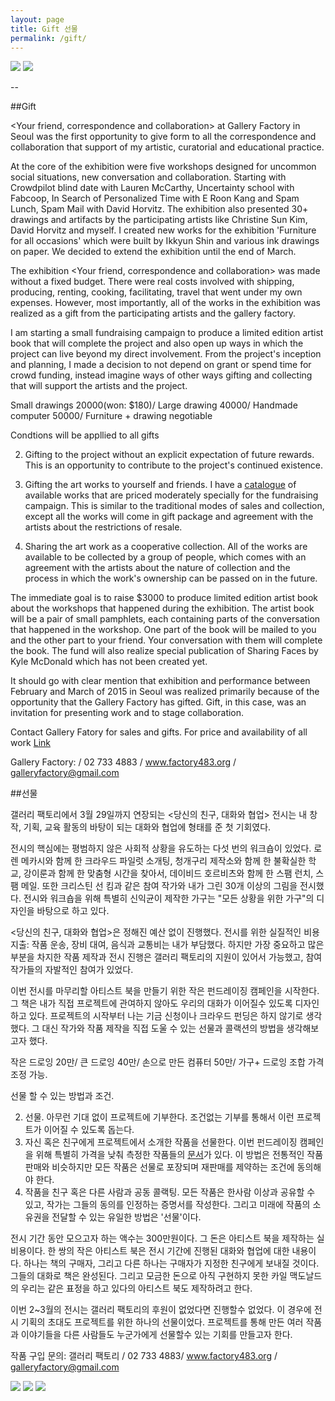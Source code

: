```yaml
---
layout: page
title: Gift 선물
permalink: /gift/
---
```

 
<img src="https://farm9.staticflickr.com/8598/16618508028_20604877a5_z.jpg">
<img src="https://farm9.staticflickr.com/8610/16598856207_1544b56d86_z.jpg">


--

##Gift 

<Your friend, correspondence and collaboration> at Gallery Factory in Seoul was the first opportunity to give form to all the correspondence and collaboration that support of my artistic, curatorial and educational practice.   


At the core of the exhibition were five workshops designed for uncommon social situations, new conversation and collaboration. Starting with Crowdpilot blind date with Lauren McCarthy, Uncertainty school with Fabcoop, In Search of Personalized Time with E Roon Kang and Spam Lunch, Spam Mail with David Horvitz. The exhibition also presented 30+ drawings and artifacts by the participating artists like Christine Sun Kim, David Horvitz and myself. I created new works for the exhibition 'Furniture for all occasions' which were built by Ikkyun Shin and various ink drawings on paper. We decided to extend the exhibition until the end of March.

The exhibition <Your friend, correspondence and collaboration> was made without a fixed budget. There were real costs involved with shipping, producing, renting, cooking, facilitating, travel that went under my own expenses. However, most importantly, all of the works in the exhibition was realized as a gift from the participating artists and the gallery factory.  

I am starting a small fundraising campaign to produce a limited edition artist book that will complete the project and also open up ways in which the project can live beyond my direct involvement. From the project's inception and planning, I made a decision to not depend on grant or spend time for crowd funding, instead imagine ways of other ways gifting and collecting that will support the artists and the project.


Small drawings 20000(won: $180)/ Large drawing 40000/ Handmade computer 50000/ Furniture + drawing negotiable 
 
Condtions will be appllied to all gifts 

2. Gifting to the project without an explicit expectation of future rewards. This is an opportunity to contribute to the project's continued existence.   
3. Gifting the art works to yourself and friends. I have a [catalogue](https://docs.google.com/spreadsheets/d/164vIsumvzHQCNAIPEygOurHjhHrP50XhZZWfayQmzEE/) of available works that are priced moderately specially for the fundraising campaign. This is similar to the traditional modes of sales and collection, except all the works will come in gift package and agreement with the artists about the restrictions of resale.   
  
3. Sharing the art work as a cooperative collection. All of the works are available to be collected by a group of people, which comes with an agreement with the artists about the nature of collection and the process in which the work's ownership can be passed on in the future. 

The immediate goal is to raise $3000 to produce limited edition artist book about the workshops that happened during the exhibition. The artist book will be a pair of small pamphlets, each containing parts of the conversation that happened in the workshop. One part of the book will be mailed to you and the other part to your friend. Your conversation with them will complete the book. The fund will also realize special publication of Sharing Faces by Kyle McDonald which has not been created yet.  

It should go with clear mention that exhibition and performance between February and March of 2015 in Seoul was realized primarily because of the opportunity that the Gallery Factory has gifted.  Gift, in this case, was an invitation for presenting work and to stage collaboration. 

Contact Gallery Fatory for sales and gifts.
For price and availability of all work [Link](https://docs.google.com/spreadsheets/d/164vIsumvzHQCNAIPEygOurHjhHrP50XhZZWfayQmzEE/edit?usp=sharing)


Gallery Factory: / 02 733 4883 / www.factory483.org / galleryfactory@gmail.com 


##선물 

갤러리 팩토리에서 3월 29일까지 연장되는 <당신의 친구, 대화와 협업> 전시는 내 창작, 기획, 교육 활동의 바탕이 되는 대화와 협업에 형태를 준 첫 기회였다.

전시의 핵심에는 평범하지 않은 사회적 상황을 유도하는 다섯 번의 워크숍이 있었다. 로렌 메카시와 함께 한 크라우드 파일럿 소개팅, 청개구리 제작소와 함께 한 불확실한 학교, 강이룬과 함께 한 맞춤형 시간을 찾아서, 데이비드 호르비츠와 함께 한 스팸 런치, 스팸 메일. 또한 크리스틴 선 킴과 같은 참여 작가와 내가 그린 30개 이상의 그림을 전시했다. 전시와 워크숍을 위해 특별히 신익균이 제작한 가구는 "모든 상황을 위한 가구"의 디자인을 바탕으로 하고 있다. 

<당신의 친구, 대화와 협업>은 정해진 예산 없이 진행했다. 전시를 위한 실질적인 비용 지출: 작품 운송, 장비 대여, 음식과 교통비는 내가 부담했다. 하지만 가장 중요하고 많은 부분을 차지한 작품 제작과 전시 진행은 갤러리 팩토리의 지원이 있어서 가능했고, 참여 작가들의 자발적인 참여가 있었다. 

이번 전시를 마무리할 아티스트 북을 만들기 위한 작은 펀드레이징 캠페인을 시작한다. 그 책은 내가 직접 프로젝트에 관여하지 않아도 우리의 대화가 이어질수 있도록 디자인하고 있다. 프로젝트의 시작부터 나는 기금 신청이나 크라우드 펀딩은 하지 않기로 생각했다. 그 대신 작가와 작품 제작을 직접 도울 수 있는 선물과 콜랙션의 방법을 생각해보고자 했다.

작은 드로잉 20만/ 큰 드로잉 40만/ 손으로 만든 컴퓨터 50만/ 가구+ 드로잉 조합 가격 조정 가능. 

선물 할 수 있는 방법과 조건. 

2. 선물. 아무런 기대 없이 프로젝트에 기부한다. 조건없는 기부를 통해서 이런 프로젝트가 이어질 수 있도록 돕는다. 
3. 자신 혹은 친구에게 프로젝트에서 소개한 작품을 선물한다. 이번 펀드레이징 캠페인을 위해 특별히 가격을 낮춰 측정한 작품들의 [문서](https://docs.google.com/spreadsheets/d/164vIsumvzHQCNAIPEygOurHjhHrP50XhZZWfayQmzEE/)가 있다. 이 방법은 전통적인 작품 판매와 비슷하지만 모든 작품은 선물로 포장되며 재판매를 제약하는 조건에 동의해야 한다. 
4. 작품을 친구 혹은 다른 사람과 공동 콜랙팅. 모든 작품은 한사람 이상과 공유할 수 있고, 작가는 그들의 동의를 인정하는 증명서를 작성한다. 그리고 미래에 작품의 소유권을 전달할 수 있는 유일한 방법은 '선물'이다. 

전시 기간 동안 모으고자 하는 액수는 300만원이다. 그 돈은 아티스트 북을 제작하는 실비용이다. 한 쌍의 작은 아티스트 북은 전시 기간에 진행된 대화와 협업에 대한 내용이다. 하나는 책의 구매자, 그리고 다른 하나는 구매자가 지정한 친구에게 보내질 것이다. 그들의 대화로 책은 완성된다. 그리고 모금한 돈으로 아직 구현하지 못한 카일 맥도날드의 우리는 같은 표정을 하고 있다의 아티스트 북도 제작하려고 한다.

이번 2~3월의 전시는 갤러리 팩토리의 후원이 없었다면 진행할수 없었다. 이 경우에 전시 기획의 초대도 프로젝트를 위한 하나의 선물이었다. 프로젝트를 통해 만든 여러 작품과 이야기들을 다른 사람들도 누군가에게 선물할수 있는 기회를 만들고자 한다.

작품 구입 문의: 갤러리 팩토리 / 02 733 4883/ www.factory483.org / galleryfactory@gmail.com 

 
  <img src="https://farm9.staticflickr.com/8748/16804993822_1439aa8a19_c.jpg">
  <img src="https://farm8.staticflickr.com/7635/16777525652_9058bd5b9f_c.jpg">
  <img src="https://farm9.staticflickr.com/8604/16780210176_16b7eddc97_z.jpg">